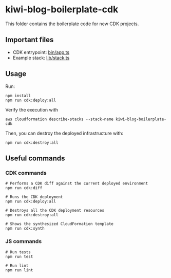 # kiwi-blog-boilerplate-cdk

This folder contains the boilerplate code for new CDK projects.

## Important files

* CDK entrypoint: [bin/app.ts](bin/app.ts)
* Example stack: [lib/stack.ts](lib/stack.ts)

## Usage

Run:

```shell
npm install
npm run cdk:deploy:all
```

Verify the execution with

```shell
aws cloudformation describe-stacks --stack-name kiwi-blog-boilerplate-cdk
```

Then, you can destroy the deployed infrastructure with:

```shell
npm run cdk:destroy:all
```

## Useful commands

### CDK commands

```shell
# Performs a CDK diff against the current deployed environment
npm run cdk:diff

# Runs the CDK deployment
npm run cdk:deploy:all

# Destroys all the CDK deployment resources
npm run cdk:destroy:all

# Shows the synthesized CloudFormation template
npm run cdk:synth
```

### JS commands

```shell
# Run tests
npm run test

# Run lint
npm run lint
```